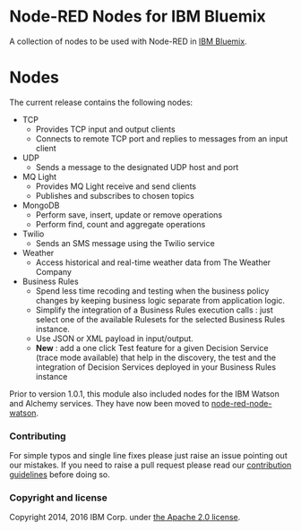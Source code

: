 Node-RED Nodes for IBM Bluemix
==============================

A collection of nodes to be used with Node-RED in [IBM Bluemix](http://bluemix.net/).

# Nodes

The current release contains the following nodes:

- TCP
    - Provides TCP input and output clients
    - Connects to remote TCP port and replies to messages from an input client
- UDP
    - Sends a message to the designated UDP host and port
- MQ Light
    - Provides MQ Light receive and send clients
    - Publishes and subscribes to chosen topics
- MongoDB
    - Perform save, insert, update or remove operations
    - Perform find, count and aggregate operations
- Twilio
    - Sends an SMS message using the Twilio service
- Weather
    - Access historical and real-time weather data from The Weather Company
- Business Rules
    - Spend less time recoding and testing when the business policy changes by keeping business logic separate from application logic.
    - Simplify the integration of a Business Rules execution calls : just select one of the available Rulesets for the selected Business Rules instance.
    - Use JSON or XML payload in input/output.
    - **New** : add a one click Test feature for a given Decision Service (trace mode available) that help in the discovery, the test and the integration of Decision Services deployed in your Business Rules instance

Prior to version 1.0.1, this module also included nodes for the IBM Watson and Alchemy
services. They have now been moved to [node-red-node-watson](http://flows.nodered.org/node/node-red-node-watson).

### Contributing

For simple typos and single line fixes please just raise an issue pointing out
our mistakes. If you need to raise a pull request please read our
[contribution guidelines](https://github.com/node-red/node-red/blob/master/CONTRIBUTING.md)
before doing so.

### Copyright and license

Copyright 2014, 2016 IBM Corp. under [the Apache 2.0 license](LICENSE).
